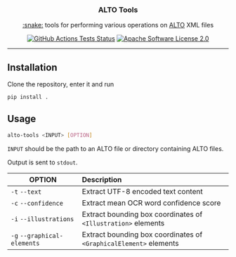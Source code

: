 <h3 align="center">ALTO Tools</h3>
<p align="center">
  <a href="https://www.python.org/">:snake:</a> tools for performing various operations on <a href="http://www.loc.gov/standards/alto/">ALTO</a> XML files
</p>
<p align="center">
  <!--<a href="pypi.org/project/alto-tools/"><img src="https://img.shields.io/pypi/v/alto-tools.svg" title="PyPI Version"></a>-->
  <a href="https://github.com/cneud/alto-tools/actions/workflows/tests.yml"><img src="https://github.com/cneud/alto-tools/actions/workflows/tests.yml/badge.svg" title="GitHub Actions Tests Status"></a>
  <a href="https://opensource.org/license/apache-2-0/"><img src="https://img.shields.io/github/license/cneud/alto-tools" title="Apache Software License 2.0"></a>
</p>

---

## Installation

Clone the repository, enter it and run

```bash
pip install .
```

## Usage

```bash
alto-tools <INPUT> [OPTION] 
```

`INPUT` should be the path to an ALTO file or directory containing ALTO files.

Output is sent to `stdout`.

| OPTION | Description |
|--------|:------------|
| `-t` `--text`  | Extract UTF-8 encoded text content |
| `-c` `--confidence`  | Extract mean OCR word confidence score |
| `-i` `--illustrations`  | Extract bounding box coordinates of `<Illustration>` elements |
| `-g` `--graphical-elements`  | Extract bounding box coordinates of `<GraphicalElement>` elements |
